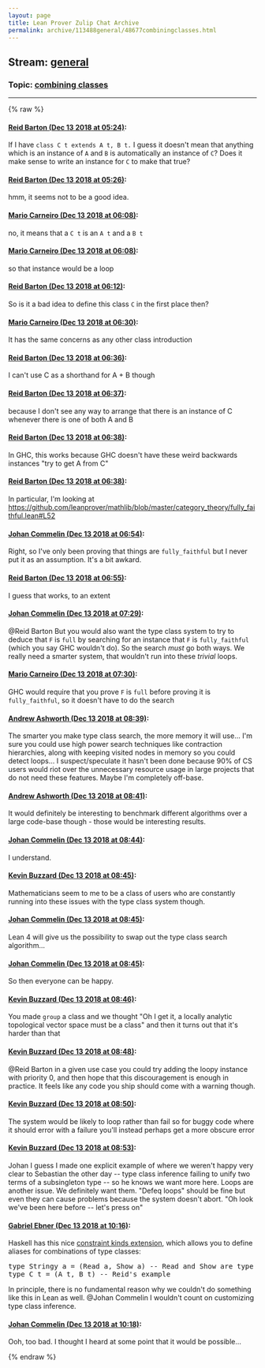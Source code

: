 ```yaml
---
layout: page
title: Lean Prover Zulip Chat Archive 
permalink: archive/113488general/48677combiningclasses.html
---
```


## Stream: [general](index.html)
### Topic: [combining classes](48677combiningclasses.html)

---


{% raw %}
#### [ Reid Barton (Dec 13 2018 at 05:24)](https://leanprover.zulipchat.com/#narrow/stream/113488-general/topic/combining%20classes/near/151584488):
<p>If I have <code>class C t extends A t, B t.</code> I guess it doesn't mean that anything which is an instance of <code>A</code> and <code>B</code> is automatically an instance of <code>C</code>? Does it make sense to write an instance for <code>C</code> to make that true?</p>

#### [ Reid Barton (Dec 13 2018 at 05:26)](https://leanprover.zulipchat.com/#narrow/stream/113488-general/topic/combining%20classes/near/151584538):
<p>hmm, it seems not to be a good idea.</p>

#### [ Mario Carneiro (Dec 13 2018 at 06:08)](https://leanprover.zulipchat.com/#narrow/stream/113488-general/topic/combining%20classes/near/151585886):
<p>no, it means that a <code>C t</code> is an <code>A t</code> and a <code>B t</code></p>

#### [ Mario Carneiro (Dec 13 2018 at 06:08)](https://leanprover.zulipchat.com/#narrow/stream/113488-general/topic/combining%20classes/near/151585889):
<p>so that instance would be a loop</p>

#### [ Reid Barton (Dec 13 2018 at 06:12)](https://leanprover.zulipchat.com/#narrow/stream/113488-general/topic/combining%20classes/near/151586018):
<p>So is it a bad idea to define this class <code>C</code> in the first place then?</p>

#### [ Mario Carneiro (Dec 13 2018 at 06:30)](https://leanprover.zulipchat.com/#narrow/stream/113488-general/topic/combining%20classes/near/151586529):
<p>It has the same concerns as any other class introduction</p>

#### [ Reid Barton (Dec 13 2018 at 06:36)](https://leanprover.zulipchat.com/#narrow/stream/113488-general/topic/combining%20classes/near/151586740):
<p>I can't use C as a shorthand for A + B though</p>

#### [ Reid Barton (Dec 13 2018 at 06:37)](https://leanprover.zulipchat.com/#narrow/stream/113488-general/topic/combining%20classes/near/151586752):
<p>because I don't see any way to arrange that there is an instance of C whenever there is one of both A and B</p>

#### [ Reid Barton (Dec 13 2018 at 06:38)](https://leanprover.zulipchat.com/#narrow/stream/113488-general/topic/combining%20classes/near/151586801):
<p>In GHC, this works because GHC doesn't have these weird backwards instances "try to get A from C"</p>

#### [ Reid Barton (Dec 13 2018 at 06:38)](https://leanprover.zulipchat.com/#narrow/stream/113488-general/topic/combining%20classes/near/151586810):
<p>In particular, I'm looking at <a href="https://github.com/leanprover/mathlib/blob/master/category_theory/fully_faithful.lean#L52" target="_blank" title="https://github.com/leanprover/mathlib/blob/master/category_theory/fully_faithful.lean#L52">https://github.com/leanprover/mathlib/blob/master/category_theory/fully_faithful.lean#L52</a></p>

#### [ Johan Commelin (Dec 13 2018 at 06:54)](https://leanprover.zulipchat.com/#narrow/stream/113488-general/topic/combining%20classes/near/151587244):
<p>Right, so I've only been proving that things are <code>fully_faithful</code> but I never put it as an assumption. It's a bit awkard.</p>

#### [ Reid Barton (Dec 13 2018 at 06:55)](https://leanprover.zulipchat.com/#narrow/stream/113488-general/topic/combining%20classes/near/151587292):
<p>I guess that works, to an extent</p>

#### [ Johan Commelin (Dec 13 2018 at 07:29)](https://leanprover.zulipchat.com/#narrow/stream/113488-general/topic/combining%20classes/near/151588362):
<p><span class="user-mention" data-user-id="110032">@Reid Barton</span> But you would also want the type class system to try to deduce that <code>F</code> is <code>full</code> by searching for an instance that <code>F</code> is <code>fully_faithful</code> (which you say GHC wouldn't do). So the search <em>must</em> go both ways. We really need a smarter system, that wouldn't run into these <em>trivial</em> loops.</p>

#### [ Mario Carneiro (Dec 13 2018 at 07:30)](https://leanprover.zulipchat.com/#narrow/stream/113488-general/topic/combining%20classes/near/151588420):
<p>GHC would require that you prove <code>F</code> is <code>full</code> before proving it is <code>fully_faithful</code>, so it doesn't have to do the search</p>

#### [ Andrew Ashworth (Dec 13 2018 at 08:39)](https://leanprover.zulipchat.com/#narrow/stream/113488-general/topic/combining%20classes/near/151590559):
<p>The smarter you make type class search, the more memory it will use... I'm sure you could use high power search techniques like contraction hierarchies, along with keeping visited nodes in memory so you could detect loops... I suspect/speculate it hasn't been done because 90% of CS users would riot over the unnecessary resource usage in large projects that do not need these features. Maybe I'm completely off-base.</p>

#### [ Andrew Ashworth (Dec 13 2018 at 08:41)](https://leanprover.zulipchat.com/#narrow/stream/113488-general/topic/combining%20classes/near/151590617):
<p>It would definitely be interesting to benchmark different algorithms over a large code-base though - those would be interesting results.</p>

#### [ Johan Commelin (Dec 13 2018 at 08:44)](https://leanprover.zulipchat.com/#narrow/stream/113488-general/topic/combining%20classes/near/151590726):
<p>I understand.</p>

#### [ Kevin Buzzard (Dec 13 2018 at 08:45)](https://leanprover.zulipchat.com/#narrow/stream/113488-general/topic/combining%20classes/near/151590731):
<p>Mathematicians seem to me to be a class of users who are constantly running into these issues with the type class system though.</p>

#### [ Johan Commelin (Dec 13 2018 at 08:45)](https://leanprover.zulipchat.com/#narrow/stream/113488-general/topic/combining%20classes/near/151590737):
<p>Lean 4 will give us the possibility to swap out the type class search algorithm...</p>

#### [ Johan Commelin (Dec 13 2018 at 08:45)](https://leanprover.zulipchat.com/#narrow/stream/113488-general/topic/combining%20classes/near/151590739):
<p>So then everyone can be happy.</p>

#### [ Kevin Buzzard (Dec 13 2018 at 08:46)](https://leanprover.zulipchat.com/#narrow/stream/113488-general/topic/combining%20classes/near/151590801):
<p>You made <code>group</code> a class and we thought "Oh I get it, a locally analytic topological vector space must be a class" and then it turns out that it's harder than that</p>

#### [ Kevin Buzzard (Dec 13 2018 at 08:48)](https://leanprover.zulipchat.com/#narrow/stream/113488-general/topic/combining%20classes/near/151590860):
<p><span class="user-mention" data-user-id="110032">@Reid Barton</span> in a given use case you could try adding the loopy instance with priority 0, and then hope that this discouragement is enough in practice. It feels like any code you ship should come with a warning though.</p>

#### [ Kevin Buzzard (Dec 13 2018 at 08:50)](https://leanprover.zulipchat.com/#narrow/stream/113488-general/topic/combining%20classes/near/151590875):
<p>The system would be likely to loop rather than fail so for buggy code where it should error with a failure you'll instead perhaps get a more obscure error</p>

#### [ Kevin Buzzard (Dec 13 2018 at 08:53)](https://leanprover.zulipchat.com/#narrow/stream/113488-general/topic/combining%20classes/near/151590987):
<p>Johan I guess I made one explicit example of where we weren't happy very clear to Sebastian the other day -- type class inference failing to unify two terms of a subsingleton type -- so he knows we want more here. Loops are another issue. We definitely want them. "Defeq loops" should be fine but even they can cause problems because the system doesn't abort. "Oh look we've been here before -- let's press on"</p>

#### [ Gabriel Ebner (Dec 13 2018 at 10:16)](https://leanprover.zulipchat.com/#narrow/stream/113488-general/topic/combining%20classes/near/151594433):
<p>Haskell has this nice <a href="https://downloads.haskell.org/~ghc/latest/docs/html/users_guide/glasgow_exts.html#the-constraint-kind" target="_blank" title="https://downloads.haskell.org/~ghc/latest/docs/html/users_guide/glasgow_exts.html#the-constraint-kind">constraint kinds extension</a>, which allows you to define aliases for combinations of type classes:</p>
<div class="codehilite"><pre><span></span><span class="kr">type</span> <span class="kt">Stringy</span> <span class="n">a</span> <span class="ow">=</span> <span class="p">(</span><span class="kt">Read</span> <span class="n">a</span><span class="p">,</span> <span class="kt">Show</span> <span class="n">a</span><span class="p">)</span> <span class="c1">-- Read and Show are type classes</span>
<span class="kr">type</span> <span class="kt">C</span> <span class="n">t</span> <span class="ow">=</span> <span class="p">(</span><span class="kt">A</span> <span class="n">t</span><span class="p">,</span> <span class="kt">B</span> <span class="n">t</span><span class="p">)</span> <span class="c1">-- Reid&#39;s example</span>
</pre></div>


<p>In principle, there is no fundamental reason why we couldn't do something like this in Lean as well.  <span class="user-mention" data-user-id="112680">@Johan Commelin</span> I wouldn't count on customizing type class inference.</p>

#### [ Johan Commelin (Dec 13 2018 at 10:18)](https://leanprover.zulipchat.com/#narrow/stream/113488-general/topic/combining%20classes/near/151594520):
<p>Ooh, too bad. I thought I heard at some point that it would be possible...</p>


{% endraw %}
